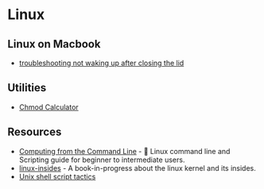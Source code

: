 # Linux

## Linux on Macbook

- [troubleshooting not waking up after closing the lid](https://askubuntu.com/a/1020883)

## Utilities

- [Chmod Calculator](https://chmod-calculator.com/)

## Resources

- [Computing from the Command Line](https://learnbyexample.github.io/cli-computing/preface.html) - 🐧 Linux command line and Scripting guide for beginner to intermediate users.
- [linux-insides](https://0xax.gitbooks.io/linux-insides) - A book-in-progress about the linux kernel and its insides.
- [Unix shell script tactics](https://github.com/SixArm/unix-shell-script-tactics)
